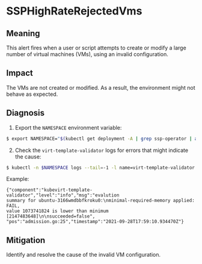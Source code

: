 # SSPHighRateRejectedVms
<!--apinnick Nov 2022-->

## Meaning

This alert fires when a user or script attempts to create or modify a large number of virtual machines (VMs), using an invalid configuration.

## Impact

The VMs are not created or modified. As a result, the environment might not behave as expected.

## Diagnosis

1. Export the `NAMESPACE` environment variable:
  ```bash
  $ export NAMESPACE="$(kubectl get deployment -A | grep ssp-operator | awk '{print $1}')"
  ```
2. Check the `virt-template-validator` logs for errors that might indicate the cause:
  ```bash
  $ kubectl -n $NAMESPACE logs --tail=-1 -l name=virt-template-validator
  ```
  Example:
  ```
  {"component":"kubevirt-template-validator","level":"info","msg":"evalution 
  summary for ubuntu-3166wmdbbfkroku0:\nminimal-required-memory applied: FAIL, 
  value 1073741824 is lower than minimum [2147483648]\n\nsucceeded=false",
  "pos":"admission.go:25","timestamp":"2021-09-28T17:59:10.934470Z"}
  ```

## Mitigation

Identify and resolve the cause of the invalid VM configuration.

